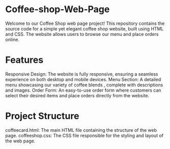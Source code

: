# Coffee-shop-Web-Page
Welcome to our Coffee Shop web page project! This repository contains the source code for a simple yet elegant coffee shop website, built using HTML and CSS. The website allows users to browse our menu and place orders online.
# Features
Responsive Design: The website is fully responsive, ensuring a seamless experience on both desktop and mobile devices.
Menu Section: A detailed menu showcasing our variety of coffee blends , complete with descriptions and images.
Order Form: An easy-to-use order form where customers can select their desired items and place orders directly from the website.
# Project Structure
coffeecard.html: The main HTML file containing the structure of the web page.
coffeeshop.css: The CSS file responsible for the styling and layout of the web page.
